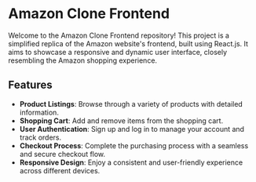 # Amazon Clone Frontend

Welcome to the Amazon Clone Frontend repository! This project is a simplified replica of the Amazon website's frontend, built using React.js. It aims to showcase a responsive and dynamic user interface, closely resembling the Amazon shopping experience.


## Features

- **Product Listings**: Browse through a variety of products with detailed information.
- **Shopping Cart**: Add and remove items from the shopping cart.
- **User Authentication**: Sign up and log in to manage your account and track orders.
- **Checkout Process**: Complete the purchasing process with a seamless and secure checkout flow.
- **Responsive Design**: Enjoy a consistent and user-friendly experience across different devices.

